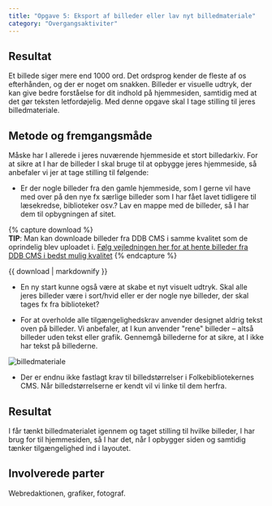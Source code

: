 ```yaml
---
title: "Opgave 5: Eksport af billeder eller lav nyt billedmateriale"
category: "Overgangsaktiviter"
---
```


## Resultat ##
Et billede siger mere end 1000 ord. Det ordsprog kender de fleste af os efterhånden, og der er noget om snakken. Billeder er visuelle udtryk, der kan give bedre forståelse for dit indhold på hjemmesiden, samtidig med at det gør teksten letfordøjelig. Med denne opgave skal I tage stilling til jeres billedmateriale.  

## Metode og fremgangsmåde ##
Måske har I allerede i jeres nuværende hjemmeside et stort billedarkiv. For at sikre at I har de billeder I skal bruge til at opbygge jeres hjemmeside, så anbefaler vi jer at tage stilling til følgende: 

- Er der nogle billeder fra den gamle hjemmeside, som I gerne vil have med over på den nye fx særlige billeder som I har fået lavet tidligere til læsekredse, biblioteker osv.? Lav en mappe med de billeder, så I har dem til opbygningen af sitet.
   
{% capture download %}   
**TIP**: Man kan downloade billeder fra DDB CMS i samme kvalitet som de oprindelig blev uploadet i. [Følg vejledningen her for at hente billeder fra DDB CMS i bedst mulig kvalitet](https://platform.dandigbib.org/projects/ddb-cms/wiki/Eksporter_billeder)
{% endcapture %}
<div class="notice--info">{{ download | markdownify }}</div>

- En ny start kunne også være at skabe et nyt visuelt udtryk. Skal alle jeres billeder være i sort/hvid eller er der nogle nye billeder, der skal tages fx fra biblioteket? 

- For at overholde alle tilgængelighedskrav anvender designet aldrig tekst oven på billeder. Vi anbefaler, at I kun anvender "rene" billeder – altså billeder uden tekst eller grafik. Gennemgå billederne for at sikre, at I ikke har tekst på billederne. 

![billedmateriale](https://github.com/danskernesdigitalebibliotek/folkebibliotekernes_cms_manual/assets/1641342/dd04b202-d202-463c-930c-65b43cf99986)

- Der er endnu ikke fastlagt krav til billedstørrelser i Folkebibliotekernes CMS. Når billedstørrelserne er kendt vil vi linke til dem herfra.

## Resultat ##
I får tænkt billedmaterialet igennem og taget stilling til hvilke billeder, I har brug for til hjemmesiden, så I har det, når I opbygger siden og samtidig tænker tilgængelighed ind i layoutet. 

## Involverede parter ##
Webredaktionen, grafiker, fotograf.



